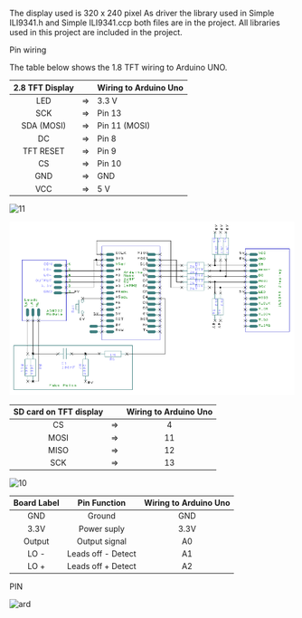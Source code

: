 The display used is 320 x 240 pixel As driver the library used in Simple ILI9341.h and Simple ILI9341.ccp both files are in the project.
All libraries used in this project are included in the project.


Pin wiring


The table below shows the 1.8 TFT wiring to Arduino UNO.

|2.8 TFT Display |    |Wiring to Arduino Uno|
| :-------------:|:--:|:--------------------|
|LED	           | => |   3.3 V             |
|SCK             | => |	  Pin 13            |
|SDA (MOSI)      | => |   Pin 11 (MOSI)     |
|DC              | => |   Pin 8	            |
|TFT RESET       | => |   Pin	9             |
|CS	             | => |   Pin 10            |
|GND	           | => |   GND               |
|VCC	           | => |   5 V               |


![11](https://github.com/GaioCatullo/Arduino-ECG-SPO2-TFT/assets/157423379/25ec4ae4-db6e-4a1d-b851-8744ebd9c0e9)



![alt text](image.png)



|SD card on TFT display	|      |Wiring to Arduino Uno  |
| :--------------------:|:----:|:---------------------:|
|CS                     |  =>  |    4                  |
|MOSI                   |  =>  |    11                 |
|MISO                   |  =>  |    12                 |
|SCK                    |  =>  |    13                 |


![10](https://github.com/GaioCatullo/Arduino-ECG-SPO2-TFT/assets/157423379/8fe950dc-f542-43a3-956d-14fd70f9e645)



|Board Label	|   Pin Function      |  Wiring to Arduino Uno  |
| :----------:|:-------------------:|:---------------------:|
|GND          | Ground              |    GND                 |
|3.3V         | Power suply         |    3.3V               |
|Output       | Output signal       |    A0                 |
|LO -         | Leads off - Detect  |    A1                 |
|LO +         | Leads off + Detect  |    A2                 |

PIN 

![ard](https://github.com/GaioCatullo/Arduino-ECG-SPO2-TFT/assets/157423379/5ac05fef-17cc-4b65-aeed-756311a5356b)












